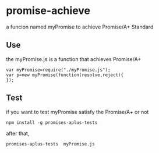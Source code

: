 # promise-achieve
a funcion named myPromise to achieve Promise/A+ Standard
## Use ##

the myPromise.js is a function that achieves Promise/A+

    var myPromise=require("./myPromise.js");
    var p=new myPromise(function(resolve,reject){
    });
    
## Test ##

if you want to test myPromise satisfy the Promise/A+ or not

    npm install -g promises-aplus-tests 
    
after that,

    promises-aplus-tests  myPromise.js
    
    
